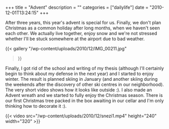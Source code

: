 +++
title = "Advent"
description = ""
categories = ["dailylife"]
date = "2010-12-01T13:24:15"
+++

After three years, this year's advent is special for us. Finally, we don't plan Christmas as a
common holiday after long months, when we haven't seen each other. We actually live together, enjoy
snow and we're not stressed whether I'll be stuck somewhere at the airport due to bad weather.



{{< gallery
    "/wp-content/uploads/2010/12/IMG_00211.jpg"
>}}

Finally, I got rid of the school and writing of my thesis (although I'll certainly begin to think
about my defense in the next year) and I started to enjoy winter. The result is planned skiing in
January (and another skiing during the weekends after the discovery of other ski centres in our
neighborhood). The very short video shows how it looks like outside :). I also made an Advent
wreath and we started to fully enjoy the Christmas  season. There is our first Christmas tree
packed in the box awaiting in  our cellar and I'm only thinking how to decorate it :).


{{< video src="/wp-content/uploads/2010/12/snezi1.mp4" height="240" width="320" >}}



